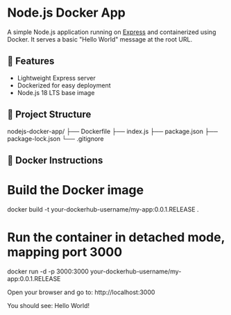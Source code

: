 # Node.js Docker App

A simple Node.js application running on [Express](https://expressjs.com/) and containerized using Docker. It serves a basic "Hello World" message at the root URL.

## 🚀 Features

- Lightweight Express server
- Dockerized for easy deployment
- Node.js 18 LTS base image

## 📁 Project Structure
nodejs-docker-app/
├── Dockerfile
├── index.js
├── package.json
├── package-lock.json
└── .gitignore

## 🐳 Docker Instructions

# Build the Docker image
docker build -t your-dockerhub-username/my-app:0.0.1.RELEASE .

# Run the container in detached mode, mapping port 3000
docker run -d -p 3000:3000 your-dockerhub-username/my-app:0.0.1.RELEASE

Open your browser and go to:
http://localhost:3000 

You should see: Hello World!

